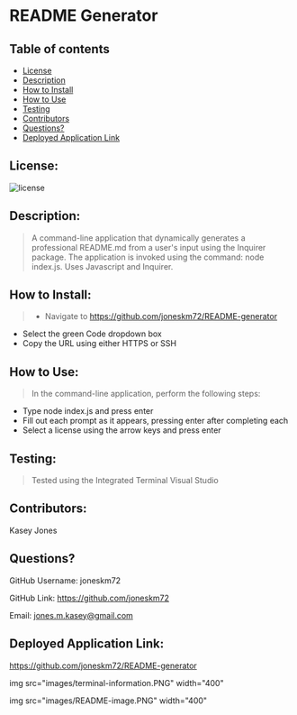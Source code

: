 # README Generator

## Table of contents
  * [License](#license)
  * [Description](#description)
  * [How to Install](#installation)
  * [How to Use](#usage)
  * [Testing](#testing)
  * [Contributors](#contributors)
  * [Questions?](#questions)
  * [Deployed Application Link](#application-link)

## License:

![license](https://img.shields.io/badge/license-MIT-blue.svg)

## Description:

>A command-line application that dynamically generates a professional README.md from a user's input using the Inquirer package. The application is invoked using the command: node index.js. Uses Javascript and Inquirer.

## How to Install:

>* Navigate to https://github.com/joneskm72/README-generator
* Select the green Code dropdown box
* Copy the URL using either HTTPS or SSH

## How to Use:
> In the command-line application, perform the following steps:
  * Type node index.js and press enter
  * Fill out each prompt as it appears, pressing enter after completing each
  * Select a license using the arrow keys and press enter

## Testing:

> Tested using the Integrated Terminal Visual Studio

## Contributors:

Kasey Jones

## Questions?

GitHub Username: joneskm72

GitHub Link: https://github.com/joneskm72

Email: jones.m.kasey@gmail.com

## Deployed Application Link:

https://github.com/joneskm72/README-generator


img src="images/terminal-information.PNG" width="400"

img src="images/README-image.PNG" width="400"

